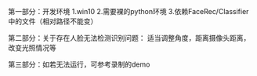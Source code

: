 第一部分：开发环境
1.win10
2.需要裸的python环境
3.依赖FaceRec/Classifier中的文件（相对路径不能变）

第二部分：关于存在人脸无法检测识别问题：
适当调整角度，距离摄像头距离，改变光照情况等

第三部分：如若无法运行，可参考录制的demo

